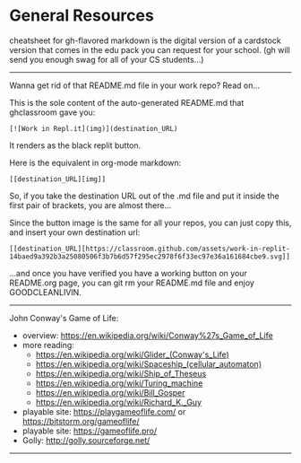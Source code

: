 # General Resources 

cheatsheet for gh-flavored markdown is the digital version of a cardstock version that comes in the edu pack you can request for your school. (gh will send you enough swag for all of your CS students...)

* * *

Wanna get rid of that README.md file in your work repo? Read on...

This is the sole content of the auto-generated README.md that ghclassroom gave you:

```
[![Work in Repl.it](img)](destination_URL)
```
It renders as the black replit button.

Here is the equivalent in org-mode markdown:

```
[[destination_URL][img]]
```

So, if you take the destination URL out of the .md file and put it inside the first pair of brackets, you are almost there...

Since the button image is the same for all your repos, you can just copy this, and insert your own destination url:

```
[[destination_URL][https://classroom.github.com/assets/work-in-replit-14baed9a392b3a25080506f3b7b6d57f295ec2978f6f33ec97e36a161684cbe9.svg]]
```

...and once you have verified you have a working button on your README.org page, you can git rm your README.md file and enjoy GOODCLEANLIVIN.

* * *

John Conway's Game of Life:
  - overview: https://en.wikipedia.org/wiki/Conway%27s_Game_of_Life
  - more reading:
    - https://en.wikipedia.org/wiki/Glider_(Conway's_Life)
    - https://en.wikipedia.org/wiki/Spaceship_(cellular_automaton)
    - https://en.wikipedia.org/wiki/Ship_of_Theseus
    - https://en.wikipedia.org/wiki/Turing_machine
    - https://en.wikipedia.org/wiki/Bill_Gosper
    - https://en.wikipedia.org/wiki/Richard_K._Guy
  - playable site: https://playgameoflife.com/ or https://bitstorm.org/gameoflife/
  - playable site: https://gameoflife.pro/
  - Golly: http://golly.sourceforge.net/

* * *

